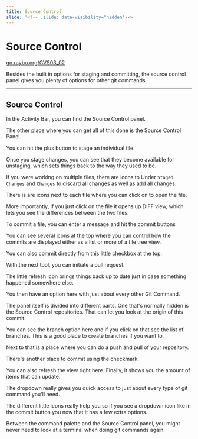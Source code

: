 ```yaml
---
title: Source Control
slide: '<!-- .slide: data-visibility="hidden"-->'
---
```


<!-- .slide: data-state="layout-title" class="bg-dark"-->

# Source Control

<div class="slide-link"><a href="https://go.raybo.org/GVS02_01"><i class="fab fa-slideshare"></i> go.raybo.org/GVS03_02</a></div>

> >

Besides the built in options for staging and committing, the source control panel gives you plenty of options for other git commands.

---
## Source Control

> >

In the Activity Bar, you can find the Source Control panel.

The other place where you can get all of this done is the Source Control Panel.

You can hit the plus button to stage an individual file.

Once you stage changes, you can see that they become available for unstaging, which sets things back to the way they used to be.

If you were working on multiple files, there are icons to Under `Staged Changes` and `Changes` to discard all changes as well as add all changes.


There is are icons next to each file where you can click on to open the file.

More importantly, if you just click on the file it opens up DIFF view, which lets you see the differences between the two files.

To commit a file, you can enter a message and hit the commit buttons

You can see several icons at the top where you can control how the commits are displayed either as a list or more of a file tree view.

You can also commit directly from this little checkbox at the top.

With the next tool, you can initiate a pull request.

The little refresh icon brings things back up to date just in case something happened somewhere else.

You then have an option here with just about every other Git Command.

The panel itself is divided into different parts. One that's normally hidden is the Source Control repositories. That can let you look at the origin of this commit.

You can see the branch option here and if you click on that see the list of branches. This is a good place to create branches if you want to.

Next to that is a place where you can do a push and pull of your repository.

There's another place to commit using the checkmark.

You can also refresh the view right here. Finally, it shows you the amount of items that can update.

The dropdown really gives you quick access to just about every type of git command you'll need.

The different little icons really help you so if you see a dropdown icon like in the commit button you now that it has a few extra options.

Between the command palette and the Source Control panel, you might never need to look at a terminal when doing git commands again.